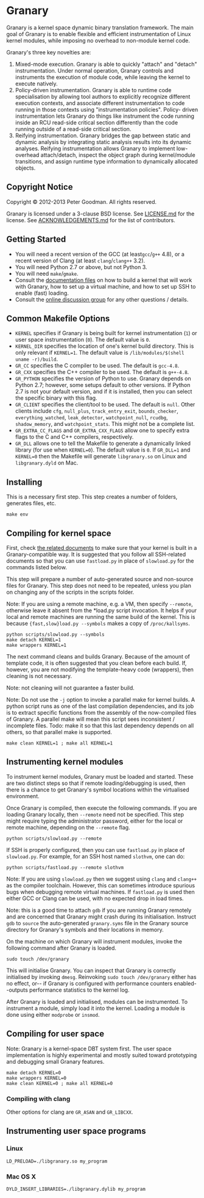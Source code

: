 Granary
=======
Granary is a kernel space dynamic binary translation framework. The main goal of Granary
is to enable flexible and efficient instrumentation of Linux kernel modules, while
imposing no overhead to non-module kernel code.

Granary's three key novelties are:
  1. Mixed-mode execution. Granary is able to quickly "attach" and "detach" instrumentation.
     Under normal operation, Granary controls and instruments the execution of module code,
     while leaving the kernel to execute natively.
  2. Policy-driven instrumentation. Granary is able to runtime code specialisation by allowing
     tool authors to explicitly recognize different execution contexts, and associate different
     instrumentation to code running in those contexts using "instrumentation policies". Policy-
     driven instrumentation lets Granary do things like instrument the code running inside an
     RCU read-side critical section differently than the code running outside of a read-side
     critical section.
  3. Reifying instrumentation. Granary bridges the gap between static and dynamic analysis by
     integrating static analysis results into its dynamic analyses. Reifying instrumentation
     allows Granary to implement low-overhead attach/detach, inspect the object graph during
     kernel/module transitions, and assign runtime type information to dynamically allocated
     objects.

Copyright Notice
----------------
Copyright &copy; 2012-2013 Peter Goodman. All rights reserved.

Granary is licensed under a 3-clause BSD license. See [LICENSE.md](LICENSE.md) for
the license. See [ACKNOWLEDGEMENTS.md](ACKNOWLEDGEMENTS.md) for the list of contributors.

Getting Started
---------------
 * You will need a recent version of the GCC (at least`gcc`/`g++` 4.8), or a
   recent version of Clang (at least `clang`/`clang++` 3.2).
 * You will need Python 2.7 or above, but not Python 3.
 * You will need `make`/`gmake`.
 * Consult the [documentation files](docs/) on how to build a kernel that will work with Granary,
   how to set up a virtual machine, and how to set up SSH to enable (fast) loading.
 * Consult the [online discussion group](https://groups.google.com/forum/#!forum/granary-dev)
   for any other questions / details.

Common Makefile Options
-----------------------
 * `KERNEL` specifies if Granary is being built for kernel instrumentation (`1`)
   or user space instrumentation (`0`). The default value is `0`.
 * `KERNEL_DIR` specifies the location of one's kernel build directory. This is
   only relevant if `KERNEL=1`. The default value is `/lib/modules/$(shell uname -r)/build`.
 * `GR_CC` specifies the C compiler to be used. The default is `gcc-4.8`.
 * `GR_CXX` specifies the C++ compiler to be used. The default is `g++-4.8`.
 * `GR_PYTHON` specifies the version of Python to use. Granary depends on Python 2.7;
   however, some setups default to other versions. If Python 2.7 is not your default
   version, and if it is installed, then you can select the specific binary with this
   flag.
 * `GR_CLIENT` specifies the client/tool to be used. The default is `null`. Other
   clients include `cfg`, `null_plus`, `track_entry_exit`, `bounds_checker`,
   `everything_watched`, `leak_detector`, `watchpoint_null`, `rcudbg`,
   `shadow_memory`, and `watchpoint_stats`. This might not be a complete list.
 * `GR_EXTRA_CC_FLAGS` and `GR_EXTRA_CXX_FLAGS` allow one to specify extra flags to
   the C and C++ compilers, respectively.
 * `GR_DLL` allows one to tell the Makefile to generate a dynamically linked library
   (for use when `KERNEL=0`). The default value is `0`. If `GR_DLL=1` and `KERNEL=0`
   then the Makefile will generate `libgranary.so` on Linux and `libgranary.dyld` on
   Mac.

Installing
----------
This is a necessary first step. This step creates a number of folders, generates
files, etc.

```basemake
make env
```


Compiling for kernel space
--------------------------

First, check [the related documents](docs/) to make sure that your kernel is
built in a Granary-compatible way. It is suggested that you follow all SSH-related
documents so that you can use `fastload.py` in place of `slowload.py` for the
commands listed below.

This step will prepare a number of auto-generated source and non-source files
for Granary. This step does not need to be repeated, unless you plan on
changing any of the scripts in the scripts folder.

Note: If you are using a remote machine, e.g. a VM, then specify `--remote`,
otherwise leave it absent from the *load.py script invocation. It helps if
your local and remote machines are running the same build of the kernel. This
is because `{fast,slow}load.py --symbols` makes a copy of `/proc/kallsyms`.

```basemake
python scripts/slowload.py --symbols
make detach KERNEL=1
make wrappers KERNEL=1
```

The next command cleans and builds Granary. Because of the amount of template
code, it is often suggested that you clean before each build. If, however,
you are not modifying the template-heavy code (wrappers), then cleaning is
not necessary.

Note: not cleaning will not guarantee a faster build.

Note: Do not use the `-j` option to invoke a parallel make for kernel builds.
A python script runs as one of the last compilation dependencies, and its job
is to extract specific functions from the assembly of the now-compiled files of
Granary. A parallel make will mean this script sees inconsistent / incomplete
files. Todo: make it so that this last dependency depends on all others, so that
parallel make is supported.

```basemake
make clean KERNEL=1 ; make all KERNEL=1
```

Instrumenting kernel modules
----------------------------
To instrument kernel modules, Granary must be loaded and started. These are two
distinct steps so that if remote loading/debugging is used, then there is a chance
to get Granary's symbol locations within the virtualised environment.

Once Granary is compiled, then execute the following commands. If you are loading
Granary locally, then `--remote` need not be specified. This step might require
typing the administrator password, either for the local or remote machine, depending
on the `--remote` flag.

```basemake
python scripts/slowload.py --remote
```

If SSH is properly configured, then you can use `fastload.py` in place of `slowload.py`.
For example, for an SSH host named `slothvm`, one can do:

```basemake
python scripts/fastload.py --remote slothvm
```

Note: If you are using `slowload.py` then we suggest using `clang` and `clang++` as
the compiler toolchain. However, this can sometimes introduce spurious bugs when
debugging remote virtual machines. If `fastload.py` is used then either GCC or Clang
can be used, with no expected drop in load times.

Note: this is a good time to attach `gdb` if you are running Granary remotely and
are concerned that Granary might crash during its initialisation. Instruct `gdb` to
`source` the auto-generated `granary.syms` file in the Granary source directory
for Granary's symbols and their locations in memory.

On the machine on which Granary will instrument modules, invoke the following
command after Granary is loaded.

```basemake
sudo touch /dev/granary
```

This will initialise Granary. You can inspect that Granary is correctly initialised
by invoking `dmesg`. Reinvoking `sudo touch /dev/granary` either has no effect, or--
if Granary is configured with performance counters enabled--outputs performance 
statistics to the kernel log.

After Granary is loaded and initialised, modules can be instrumented. To instrument
a module, simply load it into the kernel. Loading a module is done using either
`modprobe` or `insmod`.

Compiling for user space
------------------------
Note: Granary is a kernel-space DBT system first. The user space implementation is
highly experimental and mostly suited toward prototyping and debugging small Granary
features.

```basemake
make detach KERNEL=0
make wrappers KERNEL=0
make clean KERNEL=0 ; make all KERNEL=0
```

### Compiling with clang
Other options for clang are `GR_ASAN` and `GR_LIBCXX`.


Instrumenting user space programs
---------------------------------

### Linux
```basemake
LD_PRELOAD=./libgranary.so my_program
```

### Mac OS X
```basemake
DYLD_INSERT_LIBRARIES=./libgranary.dylib my_program
```
